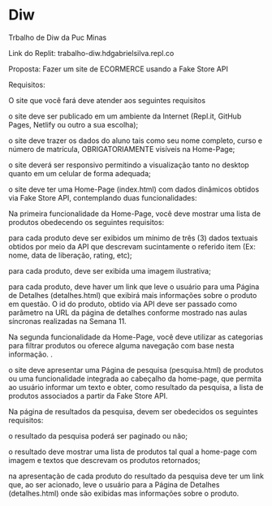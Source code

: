 # Diw
Trbalho de Diw da Puc Minas 

Link do Replit: trabalho-diw.hdgabrielsilva.repl.co

Proposta: Fazer um site de ECORMERCE usando a Fake Store API

Requisitos: 

O site que você fará deve atender aos seguintes requisitos

o site deve ser publicado em um ambiente da Internet (Repl.it, GitHub Pages, Netlify ou outro a sua escolha); 

o site deve trazer os dados do aluno tais como seu nome completo, curso e número de matrícula, OBRIGATORIAMENTE visíveis na Home-Page;

o site deverá ser responsivo permitindo a visualização tanto no desktop quanto em um celular de forma adequada;

o site deve ter uma Home-Page (index.html) com dados dinâmicos obtidos via Fake Store API, contemplando duas funcionalidades: 

Na primeira funcionalidade da Home-Page, você deve mostrar uma lista de produtos obedecendo os seguintes requisitos:

para cada produto deve ser exibidos um mínimo de três (3) dados textuais obtidos por meio da API que descrevam sucintamente o referido item (Ex: nome, data de liberação, rating, etc);

para cada produto, deve ser exibida uma imagem ilustrativa;

para cada produto, deve haver um link que leve o usuário para uma Página de Detalhes (detalhes.html) que exibirá mais informações sobre o produto em questão. O id do produto, obtido via API deve ser passado como parâmetro na URL  da página de detalhes conforme mostrado nas aulas síncronas realizadas na Semana 11. 

Na segunda funcionalidade da Home-Page, você deve utilizar as categorias para filtrar produtos ou oferece alguma navegação com base nesta informação. .

o site deve apresentar uma Página de pesquisa (pesquisa.html) de produtos ou uma funcionalidade integrada ao cabeçalho da home-page, que permita ao usuário informar um texto e obter, como resultado da pesquisa, a lista de produtos associados a partir da Fake Store API. 

Na página de resultados da pesquisa, devem ser obedecidos os seguintes requisitos:

o resultado da pesquisa poderá ser paginado ou não;

o resultado deve mostrar uma lista de produtos tal qual a home-page com imagem e textos que descrevam os produtos retornados;

na apresentação de cada produto do resultado da pesquisa deve ter um link que, ao ser acionado, leve o usuário para a Página de Detalhes (detalhes.html) onde são exibidas mas informações sobre o produto.
